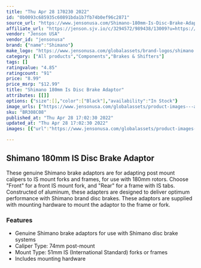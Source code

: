 ```yaml
---
title: "Thu Apr 28 170230 2022"
id: "0b0093c685935c60891bda1b7fb74b0ef96c2871"
source_url: "https://www.jensonusa.com/Shimano-180mm-Is-Disc-Brake-Adaptor"
affiliate_url: "https://jenson.sjv.io/c/3294572/989438/13009?u=https://www.jensonusa.com/Shimano-180mm-Is-Disc-Brake-Adaptor"
vendor: "Jenson USA"
vendor_id: "jensonusa"
brand: {"name":"Shimano"}
make_logo: "https://www.jensonusa.com/globalassets/brand-logos/shimano.jpg"
category: ["All products","Components","Brakes & Shifters"]
tags: []
ratingvalue: "4.85"
ratingcount: "91"
price: "8.99"
price_msrp: "$12.99"
title: "Shimano 180mm Is Disc Brake Adaptor"
attributes: [[]]
options: {"size":[],"color":["Black"],"availability":"In Stock"}
image_urls: ["https://www.jensonusa.com/globalassets/product-images---all-assets/shimano/br308c0851---74---rear.jpg"]
sku: "BR308C08"
published_at: "Thu Apr 28 17:02:30 2022"
updated_at: "Thu Apr 28 17:02:30 2022"
images: [{"url":"https://www.jensonusa.com/globalassets/product-images---all-assets/shimano/br308c0851---74---rear.jpg","path":"full/12d10583527f87c1807d6ab0900821abca7e8ad2.jpg","checksum":"9277635cfcbbb3ad4cfb0b90fe45ba01","status":"downloaded"}]

---
```

## Shimano 180mm IS Disc Brake Adaptor

These genuine Shimano brake adaptors are for adapting post mount calipers to
IS mount forks and frames, for use with 180mm rotors. Choose "Front" for a
front IS mount fork, and "Rear" for a frame with IS tabs. Constructed of
aluminum, these adapters are designed to deliver optimum performance with
Shimano brand disc brakes. These adaptors are supplied with mounting hardware
to mount the adaptor to the frame or fork.

### Features

  * Genuine Shimano brake adaptors for use with Shimano disc brake systems
  * Caliper Type: 74mm post-mount
  * Mount Type: 51mm IS (International Standard) forks or frames
  * Includes mounting hardware

